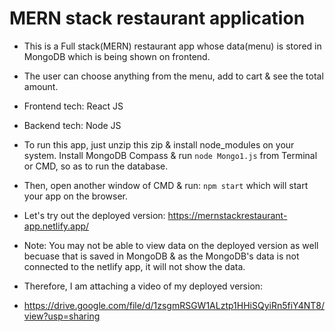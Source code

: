 # MERN stack restaurant application

- This is a Full stack(MERN) restaurant app whose data(menu) is stored in MongoDB which is being shown on frontend.
- The user can choose anything from the menu, add to cart & see the total amount.
- Frontend tech: React JS
- Backend tech: Node JS

- To run this app, just unzip this zip & install node_modules on your system. Install MongoDB Compass & run ```node Mongo1.js``` from Terminal or CMD, so as to run the database.
- Then, open another window of CMD & run: ```npm start``` which will start your app on the browser.

- Let's try out the deployed version: https://mernstackrestaurant-app.netlify.app/
- Note: You may not be able to view data on the deployed version as well becuase that is saved in MongoDB & as the MongoDB's data is not connected to the netlify app, it will not show the data.
- Therefore, I am attaching a video of my deployed version: 
- https://drive.google.com/file/d/1zsgmRSGW1ALztp1HHiSQyiRn5fiY4NT8/view?usp=sharing
